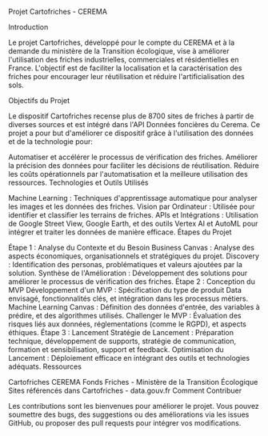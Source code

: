 Projet Cartofriches - CEREMA

Introduction

Le projet Cartofriches, développé pour le compte du CEREMA et à la demande du ministère de la Transition écologique, vise à améliorer l'utilisation des friches industrielles, commerciales et résidentielles en France. L'objectif est de faciliter la localisation et la caractérisation des friches pour encourager leur réutilisation et réduire l'artificialisation des sols.

Objectifs du Projet

Le dispositif Cartofriches recense plus de 8700 sites de friches à partir de diverses sources et est intégré dans l'API Données foncières du Cerema. Ce projet a pour but d'améliorer ce dispositif grâce à l'utilisation des données et de la technologie pour:

Automatiser et accélérer le processus de vérification des friches.
Améliorer la précision des données pour faciliter les décisions de réutilisation.
Réduire les coûts opérationnels par l'automatisation et la meilleure utilisation des ressources.
Technologies et Outils Utilisés

Machine Learning : Techniques d'apprentissage automatique pour analyser les images et les données des friches.
Vision par Ordinateur : Utilisée pour identifier et classifier les terrains de friches.
APIs et Intégrations : Utilisation de Google Street View, Google Earth, et des outils Vertex AI et AutoML pour intégrer et traiter les données de manière efficace.
Étapes du Projet

Étape 1 : Analyse du Contexte et du Besoin
Business Canvas : Analyse des aspects économiques, organisationnels et stratégiques du projet.
Discovery : Identification des personas, problématiques et valeurs ajoutées par la solution.
Synthèse de l'Amélioration : Développement des solutions pour améliorer le processus de vérification des friches.
Étape 2 : Conception du MVP
Développement d'un MVP : Spécification du type de produit Data envisagé, fonctionnalités clés, et intégration dans les processus métiers.
Machine Learning Canvas : Définition des données d'entrée, des variables à prédire, et des algorithmes utilisés.
Challenger le MVP : Évaluation des risques liés aux données, réglementations (comme le RGPD), et aspects éthiques.
Étape 3 : Lancement
Stratégie de Lancement : Préparation technique, développement de supports, stratégie de communication, formation et sensibilisation, support et feedback.
Optimisation du Lancement : Déploiement efficace en intégrant des outils et technologies adéquats.
Ressources

Cartofriches CEREMA
Fonds Friches - Ministère de la Transition Écologique
Sites référencés dans Cartofriches - data.gouv.fr
Comment Contribuer

Les contributions sont les bienvenues pour améliorer le projet. Vous pouvez soumettre des bugs, des suggestions ou des améliorations via les issues GitHub, ou proposer des pull requests pour intégrer vos modifications.
